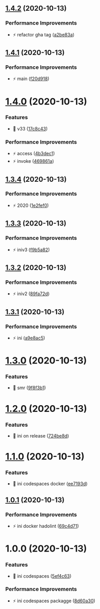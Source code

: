 ## [1.4.2](https://github.com/shunkakinoki/codespaces/compare/v1.4.1...v1.4.2) (2020-10-13)

### Performance Improvements

- ⚡️ refactor gha tag ([a2be83a](https://github.com/shunkakinoki/codespaces/commit/a2be83a94f9f6e0b35275dc9313d7ecd917423bd))

## [1.4.1](https://github.com/shunkakinoki/codespaces/compare/v1.4.0...v1.4.1) (2020-10-13)

### Performance Improvements

- ⚡️ main ([f20d918](https://github.com/shunkakinoki/codespaces/commit/f20d918d7487333ffa5110d2930a40ef60b434d5))

# [1.4.0](https://github.com/shunkakinoki/codespaces/compare/v1.3.4...v1.4.0) (2020-10-13)

### Features

- 🎸 v33 ([17c8c43](https://github.com/shunkakinoki/codespaces/commit/17c8c43d8b09e6a2512aed0780ea8005451dc85e))

### Performance Improvements

- ⚡️ access ([4b3dec1](https://github.com/shunkakinoki/codespaces/commit/4b3dec1a3a351defb5834600ce65301a6fa759f1))
- ⚡️ invoke ([469861a](https://github.com/shunkakinoki/codespaces/commit/469861a070fd5be7a578958383dc526b200f2f81))

## [1.3.4](https://github.com/shunkakinoki/codespaces/compare/v1.3.3...v1.3.4) (2020-10-13)

### Performance Improvements

- ⚡️ 2020 ([1e2fef0](https://github.com/shunkakinoki/codespaces/commit/1e2fef0a974970020d771640dc5fb9a20be49bb1))

## [1.3.3](https://github.com/shunkakinoki/codespaces/compare/v1.3.2...v1.3.3) (2020-10-13)

### Performance Improvements

- ⚡️ iniv3 ([f9b5a82](https://github.com/shunkakinoki/codespaces/commit/f9b5a8203c98651167e50c6f94ac888e704e551f))

## [1.3.2](https://github.com/shunkakinoki/codespaces/compare/v1.3.1...v1.3.2) (2020-10-13)

### Performance Improvements

- ⚡️ iniv2 ([89fa72d](https://github.com/shunkakinoki/codespaces/commit/89fa72d41ed4dbb8f935bb72846203d8ccca238b))

## [1.3.1](https://github.com/shunkakinoki/codespaces/compare/v1.3.0...v1.3.1) (2020-10-13)

### Performance Improvements

- ⚡️ ini ([a9e8ac5](https://github.com/shunkakinoki/codespaces/commit/a9e8ac5282629ae5851ad37354c25d1d3ba4971e))

# [1.3.0](https://github.com/shunkakinoki/codespaces/compare/v1.2.0...v1.3.0) (2020-10-13)

### Features

- 🎸 smr ([9f8f3b1](https://github.com/shunkakinoki/codespaces/commit/9f8f3b167ebe221f5a33bf50b09ca47c8d8c0194))

# [1.2.0](https://github.com/shunkakinoki/codespaces/compare/v1.1.0...v1.2.0) (2020-10-13)

### Features

- 🎸 ini on release ([724be8d](https://github.com/shunkakinoki/codespaces/commit/724be8df3063ec4c05e7dc28d17eb9295b356980))

# [1.1.0](https://github.com/shunkakinoki/codespaces/compare/v1.0.1...v1.1.0) (2020-10-13)

### Features

- 🎸 ini codespaces docker ([ee7193d](https://github.com/shunkakinoki/codespaces/commit/ee7193d09109c51e5459f8c7550e2310c0f5e132))

## [1.0.1](https://github.com/shunkakinoki/codespaces/compare/v1.0.0...v1.0.1) (2020-10-13)

### Performance Improvements

- ⚡️ ini docker hadolint ([69c4d71](https://github.com/shunkakinoki/codespaces/commit/69c4d717cb82309677db9f1c960a2639582a6804))

# 1.0.0 (2020-10-13)

### Features

- 🎸 ini codespaces ([5ef4c63](https://github.com/shunkakinoki/codespaces/commit/5ef4c630fc96a744edb32c91cae2f34fc3a9167e))

### Performance Improvements

- ⚡️ ini codespaces packagge ([8d60a30](https://github.com/shunkakinoki/codespaces/commit/8d60a30cb527461bb489ec068393df911efb4f1a))
